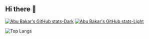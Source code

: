 ## Hi there 👋

[![Abu Bakar's  GitHub stats-Dark](https://github-readme-stats.vercel.app/api?username=Bakar05&show_icons=true&theme=dark#gh-dark-mode-only)](https://github.com/Bakar05/github-readme-stats#gh-dark-mode-only)
[![Abu Bakar's  GitHub stats-Light](https://github-readme-stats.vercel.app/api?username=Bakar05&show_icons=true&theme=default#gh-light-mode-only)](https://github.com/Bakar05/github-readme-stats#gh-light-mode-only)

![Top Langs](https://github-readme-stats.vercel.app/api/top-langs/?username=Bakar05&langs_count=8&theme=dark)

